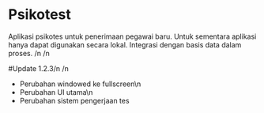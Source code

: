 # Psikotest

Aplikasi psikotes untuk penerimaan pegawai baru. 
Untuk sementara aplikasi hanya dapat digunakan secara lokal. 
Integrasi dengan basis data dalam proses.
/n
/n

#Update 1.2.3/n
/n
- Perubahan windowed ke fullscreen\n
- Perubahan UI utama\n
- Perubahan sistem pengerjaan tes
